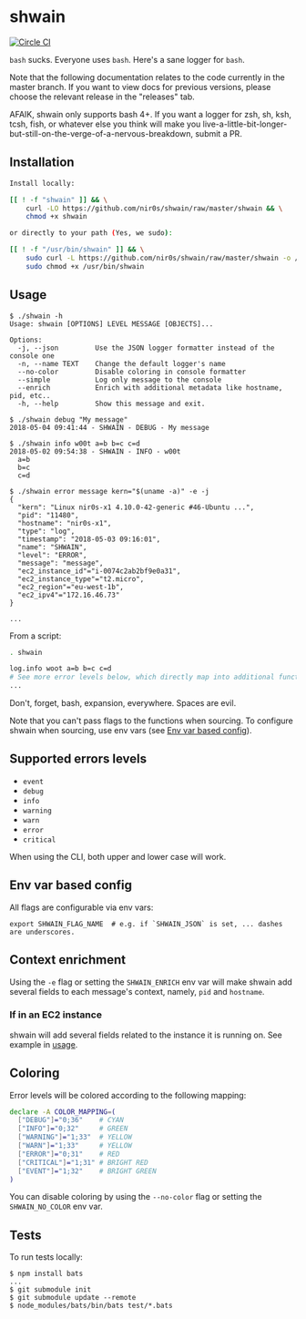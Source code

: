 shwain
======

[![Circle CI](https://circleci.com/gh/strigo/shwain.svg?style=shield)](https://circleci.com/gh/strigo/shwain)

`bash` sucks. Everyone uses `bash`. Here's a sane logger for `bash`.

Note that the following documentation relates to the code currently in the master branch. If you want to view docs for previous versions, please choose the relevant release in the "releases" tab.

AFAIK, shwain only supports bash 4+. If you want a logger for zsh, sh, ksh, tcsh, fish, or whatever else you think will make you live-a-little-bit-longer-but-still-on-the-verge-of-a-nervous-breakdown, submit a PR.


## Installation

```bash
Install locally:

[[ ! -f "shwain" ]] && \
	curl -LO https://github.com/nir0s/shwain/raw/master/shwain && \
	chmod +x shwain

or directly to your path (Yes, we sudo):

[[ ! -f "/usr/bin/shwain" ]] && \
	sudo curl -L https://github.com/nir0s/shwain/raw/master/shwain -o /usr/bin/shwain && \
	sudo chmod +x /usr/bin/shwain
```

## Usage

```text
$ ./shwain -h
Usage: shwain [OPTIONS] LEVEL MESSAGE [OBJECTS]...

Options:
  -j, --json         Use the JSON logger formatter instead of the console one
  -n, --name TEXT    Change the default logger's name
  --no-color         Disable coloring in console formatter
  --simple           Log only message to the console
  --enrich           Enrich with additional metadata like hostname, pid, etc..
  -h, --help         Show this message and exit.

$ ./shwain debug "My message"
2018-05-04 09:41:44 - SHWAIN - DEBUG - My message

$ ./shwain info w00t a=b b=c c=d
2018-05-02 09:54:38 - SHWAIN - INFO - w00t
  a=b
  b=c
  c=d

$ ./shwain error message kern="$(uname -a)" -e -j
{
  "kern": "Linux nir0s-x1 4.10.0-42-generic #46-Ubuntu ...",
  "pid": "11480",
  "hostname": "nir0s-x1",
  "type": "log",
  "timestamp": "2018-05-03 09:16:01",
  "name": "SHWAIN",
  "level": "ERROR",
  "message": "message",
  "ec2_instance_id"="i-0074c2ab2bf9e0a31",
  "ec2_instance_type"="t2.micro",
  "ec2_region"="eu-west-1b",
  "ec2_ipv4"="172.16.46.73"
}

...

```

From a script:

```bash
. shwain

log.info woot a=b b=c c=d
# See more error levels below, which directly map into additional functions.
...

```

Don't, forget, bash, expansion, everywhere. Spaces are evil.

Note that you can't pass flags to the functions when sourcing. To configure shwain when sourcing, use env vars (see [Env var based config](#env-var-based-config)).



## Supported errors levels

* `event`
* `debug`
* `info`
* `warning`
* `warn`
* `error`
* `critical`

When using the CLI, both upper and lower case will work.


## Env var based config

All flags are configurable via env vars:

```shell
export SHWAIN_FLAG_NAME  # e.g. if `SHWAIN_JSON` is set, ... dashes are underscores.
```

## Context enrichment

Using the `-e` flag or setting the `SHWAIN_ENRICH` env var will make shwain add several fields to each message's context, namely, `pid` and `hostname`.

### If in an EC2 instance

shwain will add several fields related to the instance it is running on. See example in [usage](#usage).


## Coloring

Error levels will be colored according to the following mapping:

```bash
declare -A COLOR_MAPPING=(
  ["DEBUG"]="0;36"    # CYAN
  ["INFO"]="0;32"     # GREEN
  ["WARNING"]="1;33"  # YELLOW
  ["WARN"]="1;33"     # YELLOW
  ["ERROR"]="0;31"    # RED
  ["CRITICAL"]="1;31" # BRIGHT RED
  ["EVENT"]="1;32"    # BRIGHT GREEN
)
```

You can disable coloring by using the `--no-color` flag or setting the `SHWAIN_NO_COLOR` env var.


## Tests

To run tests locally:

```shell
$ npm install bats
...
$ git submodule init
$ git submodule update --remote
$ node_modules/bats/bin/bats test/*.bats
```

